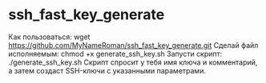 # ssh_fast_key_generate
Как пользоваться:
wget https://github.com/MyNameRoman/ssh_fast_key_generate.git
Сделай файл исполняемым:
chmod +x generate_ssh_key.sh
Запусти скрипт:
./generate_ssh_key.sh
Скрипт спросит у тебя имя ключа и комментарий, а затем создаст SSH-ключи с указанными параметрами.
